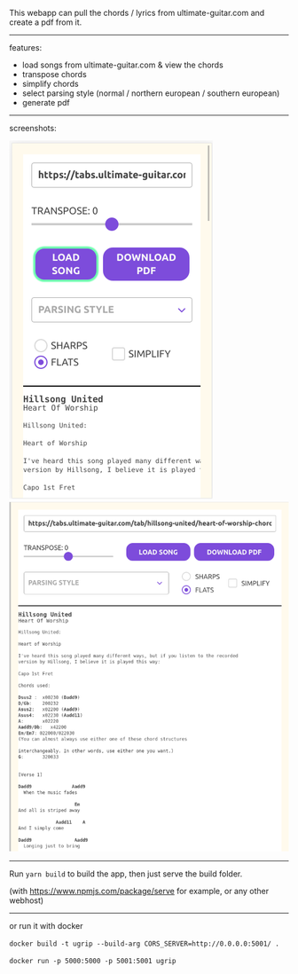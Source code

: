 This webapp can pull the chords / lyrics from ultimate-guitar.com and create a pdf from it.

--- 

features:
- load songs from ultimate-guitar.com & view the chords
- transpose chords
- simplify chords
- select parsing style (normal / northern european / southern european)
- generate pdf

---

screenshots:

![Screenshot Smartphone](/doc/screenshot_mobile.png)
![Screenshot PC](/doc/screenshot_pc.png)

---

Run `yarn build` to build the app, then just serve the build folder.

(with https://www.npmjs.com/package/serve for example, or any other webhost)

---

or run it with docker

`docker build -t ugrip --build-arg CORS_SERVER=http://0.0.0.0:5001/ .`

`docker run -p 5000:5000 -p 5001:5001 ugrip`